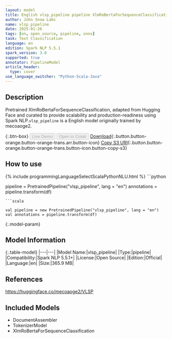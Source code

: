 ```yaml
---
layout: model
title: English vlsp_pipeline pipeline XlmRoBertaForSequenceClassification from mecoaoge2
author: John Snow Labs
name: vlsp_pipeline
date: 2025-01-26
tags: [en, open_source, pipeline, onnx]
task: Text Classification
language: en
edition: Spark NLP 5.5.1
spark_version: 3.0
supported: true
annotator: PipelineModel
article_header:
  type: cover
use_language_switcher: "Python-Scala-Java"
---
```


## Description

Pretrained XlmRoBertaForSequenceClassification, adapted from Hugging Face and curated to provide scalability and production-readiness using Spark NLP.`vlsp_pipeline` is a English model originally trained by mecoaoge2.

{:.btn-box}
<button class="button button-orange" disabled>Live Demo</button>
<button class="button button-orange" disabled>Open in Colab</button>
[Download](https://s3.amazonaws.com/auxdata.johnsnowlabs.com/public/models/vlsp_pipeline_en_5.5.1_3.0_1737882258819.zip){:.button.button-orange.button-orange-trans.arr.button-icon}
[Copy S3 URI](s3://auxdata.johnsnowlabs.com/public/models/vlsp_pipeline_en_5.5.1_3.0_1737882258819.zip){:.button.button-orange.button-orange-trans.button-icon.button-copy-s3}

## How to use



<div class="tabs-box" markdown="1">
{% include programmingLanguageSelectScalaPythonNLU.html %}
```python

pipeline = PretrainedPipeline("vlsp_pipeline", lang = "en")
annotations =  pipeline.transform(df)   

```
```scala

val pipeline = new PretrainedPipeline("vlsp_pipeline", lang = "en")
val annotations = pipeline.transform(df)

```
</div>

{:.model-param}
## Model Information

{:.table-model}
|---|---|
|Model Name:|vlsp_pipeline|
|Type:|pipeline|
|Compatibility:|Spark NLP 5.5.1+|
|License:|Open Source|
|Edition:|Official|
|Language:|en|
|Size:|365.9 MB|

## References

https://huggingface.co/mecoaoge2/VLSP

## Included Models

- DocumentAssembler
- TokenizerModel
- XlmRoBertaForSequenceClassification